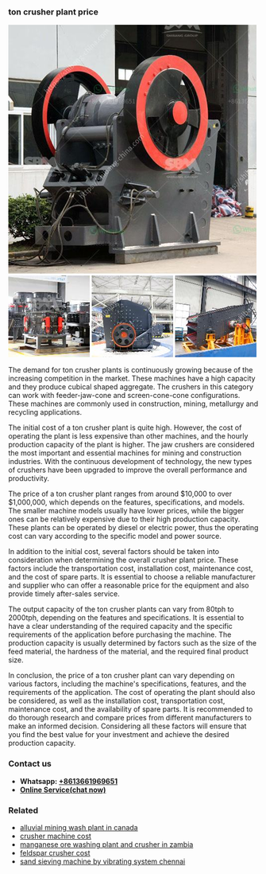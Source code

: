 <h3>ton crusher plant price</h3><img src='1708498456.jpg' alt=''><p>The demand for ton crusher plants is continuously growing because of the increasing competition in the market. These machines have a high capacity and they produce cubical shaped aggregate. The crushers in this category can work with feeder-jaw-cone and screen-cone-cone configurations. These machines are commonly used in construction, mining, metallurgy and recycling applications.</p><p>The initial cost of a ton crusher plant is quite high. However, the cost of operating the plant is less expensive than other machines, and the hourly production capacity of the plant is higher. The jaw crushers are considered the most important and essential machines for mining and construction industries. With the continuous development of technology, the new types of crushers have been upgraded to improve the overall performance and productivity.</p><p>The price of a ton crusher plant ranges from around $10,000 to over $1,000,000, which depends on the features, specifications, and models. The smaller machine models usually have lower prices, while the bigger ones can be relatively expensive due to their high production capacity. These plants can be operated by diesel or electric power, thus the operating cost can vary according to the specific model and power source.</p><p>In addition to the initial cost, several factors should be taken into consideration when determining the overall crusher plant price. These factors include the transportation cost, installation cost, maintenance cost, and the cost of spare parts. It is essential to choose a reliable manufacturer and supplier who can offer a reasonable price for the equipment and also provide timely after-sales service.</p><p>The output capacity of the ton crusher plants can vary from 80tph to 2000tph, depending on the features and specifications. It is essential to have a clear understanding of the required capacity and the specific requirements of the application before purchasing the machine. The production capacity is usually determined by factors such as the size of the feed material, the hardness of the material, and the required final product size.</p><p>In conclusion, the price of a ton crusher plant can vary depending on various factors, including the machine's specifications, features, and the requirements of the application. The cost of operating the plant should also be considered, as well as the installation cost, transportation cost, maintenance cost, and the availability of spare parts. It is recommended to do thorough research and compare prices from different manufacturers to make an informed decision. Considering all these factors will ensure that you find the best value for your investment and achieve the desired production capacity.</p><h3>Contact us</h3><ul><li><strong>Whatsapp:&nbsp;<a href="https://wa.me/8613661969651">+8613661969651</a></strong></li><li><a href="https://swt.shibang-china.com/?git&amp;zhl&amp;ton crusher plant price"><strong>Online Service(chat now)</strong></a></li></ul><h3>Related</h3><ul><li><a href='alluvial mining wash plant in canada.md'>alluvial mining wash plant in canada</a></li><li><a href='crusher machine cost.md'>crusher machine cost</a></li><li><a href='manganese ore washing plant and crusher in zambia.md'>manganese ore washing plant and crusher in zambia</a></li><li><a href='feldspar crusher cost.md'>feldspar crusher cost</a></li><li><a href='sand sieving machine by vibrating system chennai.md'>sand sieving machine by vibrating system chennai</a></li></ul>